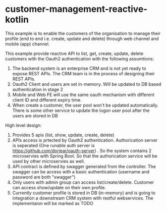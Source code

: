 # customer-management-reactive-kotlin
This example is to enable the customers of the organisation to manage their profile (end to end i.e. create, update and delete) through web channel and mobile (app) channel. 

This example provide reactive API to list, get, create, update, delete customers with the Oauth2 authentication with the following assumtions:
1. The backend system is an enterprise CRM and is not yet ready to expose REST APIs. The CRM team is in the process of designing their REST APIs. 
2. Oauth2 Client and users are set in-memory. Will be updated to DB based authentication in stage 2
3. Mobile and Web FE will use the same oauth mechanism with different client ID and different expiry time. 
4. When create a customer, the user pool won't be updated automatically. There is some other service to update the logon user pool after the users are stored in DB

High level design: 
1. Provides 5 apis (list, show, update, create, delete)
2. APIs access is prtected by Oauth2 authentication. Authorication server is seperated (One runable auth server is https://github.com/dorjear/oauth-server) . So the system contains 2 microservies with Spring Boot. So that the authorication service will be used by other microservies as well. 
3. API contract is defined by swagger generated from the controller. The swagger can be access with a basic authentication (username and password are both "swagger")
4. Only users with admin group can access list/create/delete. Customer can access show/update on their own profile. 
5. Currently customer profile is stored in DB (in-memory) and is going to integration a downstream CRM system with restful webservices. The implementaion will be marked as TODO

